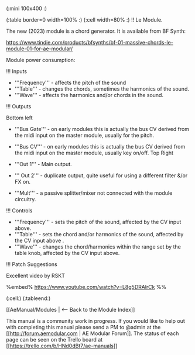 (:mini 100x400 :)

(:table border=0 width=100% :)
(:cell width=80% :) 
!! Le Module.

The new (2023) module is a chord generator. It is available from BF Synth:

https://www.tindie.com/products/bfsynths/bf-01-massive-chords-le-module-01-for-ae-modular/

Module power consumption:

!!! Inputs

* '''Frequency''' - affects the pitch of the sound
* '''Table''' - changes the chords, sometimes the harmonics  of the sound.
* '''Wave''' -  affects the harmonics and/or chords in the sound.

!!! Outputs

Bottom left
* '''Bus Gate''' - on early modules this is actually the bus CV derived from the midi input on the master module, usually for the pitch.
* '''Bus CV''' - on early modules this is actually the bus CV derived from the midi input on the master module, usually key on/off.
Top Right
* '''Out 1''' - Main output.
* ''' Out 2''' - duplicate output, quite useful for using a different filter &/or FX on. 

* '''Mult''' - a passive splitter/mixer not connected with the module circuitry.

!!! Controls

* '''Frequency''' - sets the pitch of the sound, affected by the CV input above.
* '''Table''' - sets the chord and/or harmonics of the sound, affected by the CV input above .
* '''Wave''' - changes the chord/harmonics within the range set by the table knob, affected by the CV input above.

!!! Patch Suggestions

Excellent video by RSKT

%embed% https://www.youtube.com/watch?v=L8g5DRAlrCk %%


(:cell:) 
(:tableend:)

[[AeManual/Modules | <-- Back to the Module Index]]

This manual is a community work in progress. If you would like to help out with completing this manual please send a PM to @admin at the [[http://forum.aemodular.com | AE Modular Forum]].  The status of each page can be seen on the Trello board at [[https://trello.com/b/HNd0dBt7/ae-manuals]]